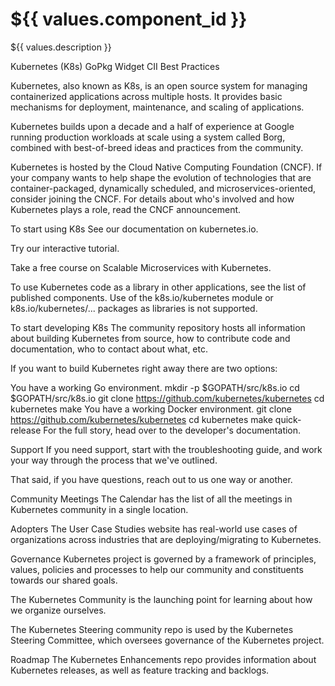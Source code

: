 # ${{ values.component_id }}

${{ values.description }}

Kubernetes (K8s)
GoPkg Widget CII Best Practices



Kubernetes, also known as K8s, is an open source system for managing containerized applications across multiple hosts. It provides basic mechanisms for deployment, maintenance, and scaling of applications.

Kubernetes builds upon a decade and a half of experience at Google running production workloads at scale using a system called Borg, combined with best-of-breed ideas and practices from the community.

Kubernetes is hosted by the Cloud Native Computing Foundation (CNCF). If your company wants to help shape the evolution of technologies that are container-packaged, dynamically scheduled, and microservices-oriented, consider joining the CNCF. For details about who's involved and how Kubernetes plays a role, read the CNCF announcement.

To start using K8s
See our documentation on kubernetes.io.

Try our interactive tutorial.

Take a free course on Scalable Microservices with Kubernetes.

To use Kubernetes code as a library in other applications, see the list of published components. Use of the k8s.io/kubernetes module or k8s.io/kubernetes/... packages as libraries is not supported.

To start developing K8s
The community repository hosts all information about building Kubernetes from source, how to contribute code and documentation, who to contact about what, etc.

If you want to build Kubernetes right away there are two options:

You have a working Go environment.
mkdir -p $GOPATH/src/k8s.io
cd $GOPATH/src/k8s.io
git clone https://github.com/kubernetes/kubernetes
cd kubernetes
make
You have a working Docker environment.
git clone https://github.com/kubernetes/kubernetes
cd kubernetes
make quick-release
For the full story, head over to the developer's documentation.

Support
If you need support, start with the troubleshooting guide, and work your way through the process that we've outlined.

That said, if you have questions, reach out to us one way or another.

Community Meetings
The Calendar has the list of all the meetings in Kubernetes community in a single location.

Adopters
The User Case Studies website has real-world use cases of organizations across industries that are deploying/migrating to Kubernetes.

Governance
Kubernetes project is governed by a framework of principles, values, policies and processes to help our community and constituents towards our shared goals.

The Kubernetes Community is the launching point for learning about how we organize ourselves.

The Kubernetes Steering community repo is used by the Kubernetes Steering Committee, which oversees governance of the Kubernetes project.

Roadmap
The Kubernetes Enhancements repo provides information about Kubernetes releases, as well as feature tracking and backlogs.

